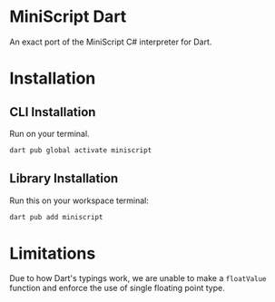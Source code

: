 # MiniScript Dart
An exact port of the MiniScript C# interpreter for Dart.

# Installation
## CLI Installation
Run 
on your terminal.
```sh
dart pub global activate miniscript
``` 

## Library Installation
Run this on your workspace terminal:
```sh
dart pub add miniscript
``` 

# Limitations
Due to how Dart's typings work, we are unable to make a `floatValue` function and enforce the use of single floating point type.
